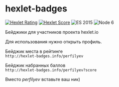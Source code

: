 # hexlet-badges

[![Hexlet Rating](http://hexlet-badges.info/perfilyev)](https://ru.hexlet.io/u/perfilyev)
[![Hexlet Score](http://hexlet-badges.info/perfilyev)](https://ru.hexlet.io/u/perfilyev?score)
![ES 2015](https://img.shields.io/badge/es-2015-yellow.svg)
![Node 6](https://img.shields.io/badge/node-v6.0-yellow.svg)

Бейджики для участников проекта hexlet.io 

Для использования нужно открыть профиль.

Бейджик места в рейтинге  
```http://hexlet-badges.info/perfilyev```

Бейджик набранных баллов  
```http://hexlet-badges.info/perfilyev?score```

Вместо _perfilyev_ вставьте ваш ник)